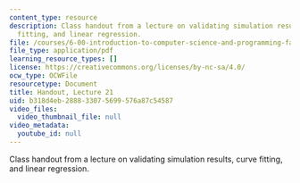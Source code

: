 ```yaml
---
content_type: resource
description: Class handout from a lecture on validating simulation results, curve
  fitting, and linear regression.
file: /courses/6-00-introduction-to-computer-science-and-programming-fall-2008/b318d4eb288833075699576a87c54587_lec21.pdf
file_type: application/pdf
learning_resource_types: []
license: https://creativecommons.org/licenses/by-nc-sa/4.0/
ocw_type: OCWFile
resourcetype: Document
title: Handout, Lecture 21
uid: b318d4eb-2888-3307-5699-576a87c54587
video_files:
  video_thumbnail_file: null
video_metadata:
  youtube_id: null
---
```

Class handout from a lecture on validating simulation results, curve fitting, and linear regression.